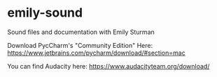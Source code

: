# emily-sound
Sound files and documentation with Emily Sturman

Download PycCharm's "Community Edition" Here: 
https://www.jetbrains.com/pycharm/download/#section=mac

You can find Audacity here:
https://www.audacityteam.org/download/
